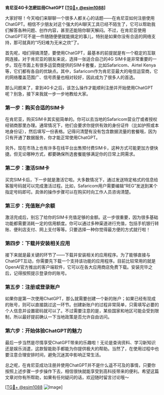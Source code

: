 **肯尼亚4G卡怎麽註冊ChatGPT [[TG💪+ @esim1088](https://t.me/s/esim1088)]**

大家好呀！今天咱们来聊聊一个很多人都关心的话题——在肯尼亚如何注册使用ChatGPT。相信不少朋友对这个强大的AI聊天工具已经不陌生了，它可以帮助我们解答各种问题、创作内容，甚至还能陪你聊天解闷。不过，在肯尼亚使用ChatGPT可不是一件随随便便就能搞定的事儿，特别是如果你没有合适的网络支持，那可就真的“巧妇难为无米之炊”了。

首先呢，咱们得搞清楚，要使用ChatGPT，最基本的前提就是有一个稳定的互联网连接。对于肯尼亚的朋友来说，选择一张适合自己的4G SIM卡是非常重要的一步。现在市面上有很多运营商提供的SIM卡套餐，比如Safaricom、Airtel Kenya等，它们都有各自的优缺点。其中，Safaricom作为肯尼亚最大的电信运营商，它的网络覆盖范围广、信号质量也相对较好，因此成为了很多人的首选。

那么问题来了，拿到4G卡之后，该怎么操作才能顺利注册并开始使用ChatGPT呢？别急，接下来我就一步一步地教给大家。

### 第一步：购买合适的SIM卡

在肯尼亚，购买SIM卡其实挺简单的。你可以去当地的Safaricom营业厅或者授权经销商那里办理。通常情况下，他们会要求你提供有效的身份证件（比如护照或本地身份证），然后填写一份表格。记得问清楚有没有包含数据流量的套餐哦，因为只有开通了数据服务，你才能正常使用ChatGPT。

另外，现在市场上也有许多在线平台出售预付费SIM卡，这种方式可能更加方便快捷。但无论哪种方式，都要确保所选套餐能够满足你的日常上网需求。

### 第二步：激活SIM卡

买完SIM卡后，下一步就是激活它啦。大多数情况下，通过发送特定格式的信息给客服号码就可以完成激活过程。比如，Safaricom用户需要编辑“REG”发送到某个指定号码即可。具体的操作步骤可以在购买时向工作人员咨询清楚。

### 第三步：充值账户余额

激活完成后，别忘了给你的SIM卡充值足够的金额。这一步很重要，因为很多基础功能都需要消耗一定的信用额度。你可以通过多种渠道进行充值，包括手机银行转账、便利店支付、网上支付等等。只要选择一种你觉得最方便的方式就行啦！

### 第四步：下载并安装相关应用

接下来就是最关键的环节了——下载并安装相关的应用程序。为了能够直接与ChatGPT互动，你需要先下载一个支持该功能的应用程序。目前比较常用的就是OpenAI官方推出的客户端软件，它可以在各大应用商店免费下载。安装完毕之后，记得按照提示登录你的账号。

### 第五步：注册或登录账户

如果你是第一次使用ChatGPT，那么就需要创建一个新的账户；如果已经有现成的账号，则可以直接跳过这一环节。创建新账户的过程非常简单，只需填写必要的个人信息并设置密码就可以了。不过需要注意的是，某些国家和地区可能会受到限制，所以最好提前确认一下当地政策是否允许自由访问。

### 第六步：开始体验ChatGPT的魅力

最后一步当然是尽情享受ChatGPT带来的乐趣啦！无论是查询资料、学习新知识还是娱乐消遣，这款智能助手都能为你提供极大的帮助。当然了，在使用过程中也要注意合理安排时间，避免沉迷其中影响正常生活。

总之呢，在肯尼亚成功注册并使用ChatGPT并不是什么遥不可及的事情，只要你按照上述步骤一步步操作下去，相信很快就能享受到高科技带来的便利。希望这篇文章对你有所帮助，如果有任何疑问的话，欢迎随时留言讨论哦～

[[TG💪+ @esim1088](https://t.me/s/esim1088) ![Image](https://i.postimg.cc/4NQfJmqS/Snipaste-2025-05-13-00-14-12.png)]